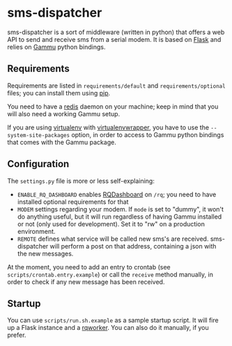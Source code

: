 sms-dispatcher
=========

sms-dispatcher is a sort of middleware (written in python) that offers a web API to send and receive sms from a serial modem. It is based on [Flask] and relies on [Gammu] python bindings.



Requirements
------------
Requirements are listed in `requirements/default` and `requirements/optional` files; you can install them using [pip].

You need to have a [redis] daemon on your machine; keep in mind that you will also need a working Gammu setup.

If you are using [virtualenv] with [virtualenvwrapper], you have to use the `--system-site-packages` option, in order to access to Gammu python bindings that comes with the Gammu package.

Configuration
-------------
The `settings.py` file is more or less self-explaining:

* `ENABLE_RQ_DASHBOARD` enables [RQDashboard] on `/rq`; you need to have installed optional requirements for that
* `MODEM` settings regarding your modem. If `mode` is set to "dummy", it won't do anything useful, but it will run regardless of having Gammu installed or not (only used for development). Set it to "rw" on a production environment.
* `REMOTE` defines what service will be called new sms's are received. sms-dispatcher will perform a post on that address, containing a json with the new messages.

At the moment, you need to add an entry to crontab (see `scripts/crontab.entry.example`) or call the `receive` method manually, in order to check if any new message has been received.

Startup
-------
You can use `scripts/run.sh.example` as a sample startup script. It will fire up a Flask instance and a [rqworker]. You can also do it manually, if you prefer.

[Gammu]:http://wammu.eu/gammu/
[pip]:http://pypi.python.org/pypi/pip/
[virtualenv]:http://pypi.python.org/pypi/virtualenv
[virtualenvwrapper]:https://bitbucket.org/dhellmann/virtualenvwrapper
[RQDashboard]:https://github.com/nvie/rq-dashboard
[rqworker]:http://python-rq.org/docs/workers/
[Flask]:http://flask.pocoo.org/
[redis]:http://redis.io/
